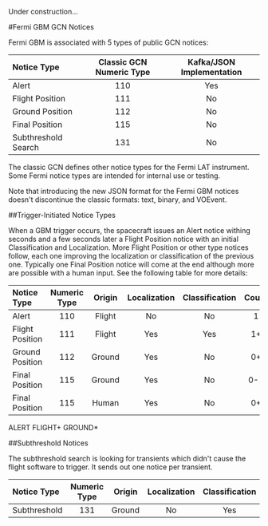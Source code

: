 Under construction...

#Fermi GBM GCN Notices

Fermi GBM is associated with 5 types of public GCN notices:

| Notice Type         | Classic GCN Numeric Type | Kafka/JSON Implementation |
| :------------------ | :----------------------: | :-----------------------: |
| Alert               |            110           | Yes |
| Flight Position     |            111           | No  |
| Ground Position     |            112           | No  |
| Final Position      |            115           | No  |
| Subthreshold Search |            131           | No  |

The classic GCN defines other notice types for the Fermi LAT instrument.  Some Fermi notice types are intended for internal use or testing.

Note that introducing the new JSON format for the Fermi GBM notices doesn't discontinue the classic formats: text, binary, and VOEvent.

##Trigger-Initiated Notice Types

When a GBM trigger occurs, the spacecraft issues an Alert notice withing seconds and a few seconds later a Flight Position notice with an initial Classification and Localization. More Flight Position or other type notices follow, each one improving the localization or classification of the previous one. Typically one Final Position notice will come at the end although more are possible with a human input.  See the following table for more details:

| Notice Type     |  Numeric Type  |      Origin     |  Localization  | Classification | Count | Delay       |
| :-------------- | :------------: | :-------------: | :------------: | :------------: | :---: | :---------- |
| Alert           | 110            | Flight          | No             | No             | 1     | Seconds     |
| Flight Position | 111            | Flight          | Yes            | Yes            | 1+    | 1-2 Minutes |
| Ground Position | 112            | Ground | Yes            | No             | 0+    | Minutes     |
| Final Position  | 115            | Ground | Yes            | No             | 0-1   | Minutes     |
| Final Position  | 115            | Human           | Yes            | No             | 0+    | Hours       |

ALERT FLIGHT+ GROUND* 





##Subthreshold Notices

The subthreshold search is looking for transients which didn't cause the flight software to trigger.  It sends out one notice per transient.

| Notice Type  | Numeric Type   | Origin         | Localization | Classification | Count | Delay |
| :----------- | :------------: | :------------: | :----------: | :------------: | :---: | :---- |
| Subthreshold | 131            | Ground         | No           | Yes            | 1     | Hours |
